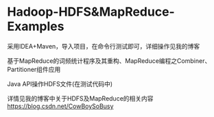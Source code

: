 # Hadoop-HDFS&MapReduce-Examples
采用IDEA+Maven，导入项目，在命令行测试即可，详细操作见我的博客


基于MapReduce的词频统计程序及其重构、MapReduce编程之Combiner、Partitioner组件应用


Java API操作HDFS文件(在测试代码中)


详情见我的博客中关于HDFS及MapReduce的相关内容　https://blog.csdn.net/CowBoySoBusy
